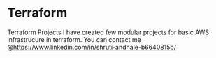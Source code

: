 # Terraform
Terraform Projects
I have created few modular projects for basic AWS infrastrucure in terraform.
You can contact me @https://www.linkedin.com/in/shruti-andhale-b6640815b/
